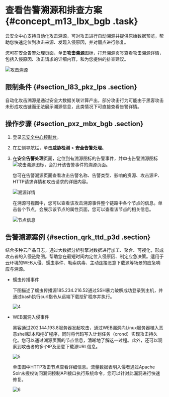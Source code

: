 # 查看告警溯源和排查方案 {#concept_m13_lbx_bgb .task}

云安全中心支持自动化攻击溯源，可对攻击进行自动溯源并提供原始数据预览，帮助您快速定位到攻击来源、发现入侵原因，并对弱点进行修复。

您可在安全告警处理页面，单击**攻击溯源**图标，打开溯源页签查看攻击溯源详情，包括入侵原因、攻击请求的详细内容，和为您提供的排查建议。

![攻击溯源](http://static-aliyun-doc.oss-cn-hangzhou.aliyuncs.com/assets/img/78657/156618060751010_zh-CN.png)

## 限制条件 {#section_l83_pkz_lps .section}

自动化攻击溯源是通过安全大数据关联计算产出，部分攻击行为可能由于黑客攻击未形成攻击链而无法展示溯源信息，此类情况下可直接查看告警详情。

## 操作步骤 {#section_pxz_mbx_bgb .section}

1.  登录[云安全中心控制台](https://yundun.console.aliyun.com/?p=sas)。
2.  在左侧导航栏，单击**威胁检测** \> **安全告警处理**。
3.  在**安全告警处理**页面，定位到有溯源图标的告警事件，并单击告警溯源图标![攻击溯源图标](http://static-aliyun-doc.oss-cn-hangzhou.aliyuncs.com/assets/img/78657/156618060748510_zh-CN.png)，会打开该告警事件的溯源页面。 

    您可在告警溯源页面查看攻击告警名称、告警类型、影响的资源、攻击源IP、HTTP请求详情和攻击请求的详细内容。

    ![溯源详情](http://static-aliyun-doc.oss-cn-hangzhou.aliyuncs.com/assets/img/78657/156618060851012_zh-CN.png)

    在溯源可视图中，您可以查看该攻击溯源事件整个链路中各个节点的信息。单击各个节点，会展示该节点的属性页面，您可以查看该节点的相关信息。

    ![节点信息](http://static-aliyun-doc.oss-cn-hangzhou.aliyuncs.com/assets/img/78657/156618060851013_zh-CN.png)


## 告警溯源案例 {#section_qrk_ttd_p3d .section}

结合多种云产品日志，通过大数据分析引擎对数据进行加工、聚合、可视化，形成攻击者的入侵链路图。帮助您在最短时间内定位入侵原因、制定应急决策。适用于云环境的WEB入侵、蠕虫事件、勒索病毒、主动连接恶意下载源等场景的应急响应与溯源。

-   蠕虫传播事件

    下图描述了蠕虫传播源185.234.216.52通过SSH暴力破解成功登录到主机，并通过bash执行curl指令从远端下载挖矿程序并执行。

    ![4](http://static-aliyun-doc.oss-cn-hangzhou.aliyuncs.com/assets/img/78657/156618060845771_zh-CN.png)

-   WEB漏洞入侵事件

    黑客通过202.144.193.8服务器发起攻击，通过WEB漏洞向Linux服务器植入恶意shell脚本和挖矿程序，同时将代码写入计划任务（crond）实现攻击持久化。您可以通过溯源页面的节点信息，清晰地了解这一过程。此外，还可以观察到攻击者的多个IP及恶意下载源URL信息。

    ![5](http://static-aliyun-doc.oss-cn-hangzhou.aliyuncs.com/assets/img/78657/156618060945773_zh-CN.png)

    单击图中HTTP攻击节点查看详细信息。流量数据表明入侵者通过Apache Solr未授权访问漏洞控制API接口执行系统命令，您可以针对此漏洞进行快速修复。

    ![6](http://static-aliyun-doc.oss-cn-hangzhou.aliyuncs.com/assets/img/78657/156618060945774_zh-CN.png)


